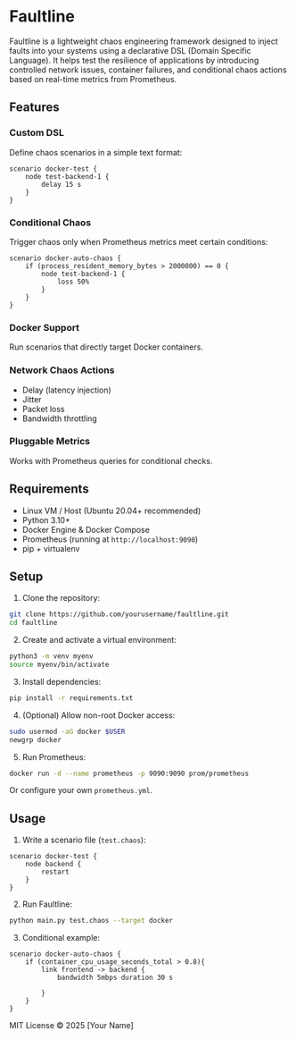# Faultline

Faultline is a lightweight chaos engineering framework designed to inject faults into your systems using a declarative DSL (Domain Specific Language). It helps test the resilience of applications by introducing controlled network issues, container failures, and conditional chaos actions based on real-time metrics from Prometheus.

## Features

### Custom DSL

Define chaos scenarios in a simple text format:

```dsl
scenario docker-test {
    node test-backend-1 {
        delay 15 s
    }
}
```

### Conditional Chaos

Trigger chaos only when Prometheus metrics meet certain conditions:

```dsl
scenario docker-auto-chaos {
    if (process_resident_memory_bytes > 2000000) == 0 {
        node test-backend-1 {
            loss 50%
        }
    }
}
```

### Docker Support

Run scenarios that directly target Docker containers.

### Network Chaos Actions

* Delay (latency injection)
* Jitter
* Packet loss
* Bandwidth throttling

### Pluggable Metrics

Works with Prometheus queries for conditional checks.

## Requirements

* Linux VM / Host (Ubuntu 20.04+ recommended)
* Python 3.10+
* Docker Engine & Docker Compose
* Prometheus (running at `http://localhost:9090`)
* pip + virtualenv

## Setup

1. Clone the repository:

```bash
git clone https://github.com/yourusername/faultline.git
cd faultline
```

2. Create and activate a virtual environment:

```bash
python3 -m venv myenv
source myenv/bin/activate
```

3. Install dependencies:

```bash
pip install -r requirements.txt
```

4. (Optional) Allow non-root Docker access:

```bash
sudo usermod -aG docker $USER
newgrp docker
```

5. Run Prometheus:

```bash
docker run -d --name prometheus -p 9090:9090 prom/prometheus
```

Or configure your own `prometheus.yml`.

## Usage

1. Write a scenario file (`test.chaos`):

```dsl
scenario docker-test {
    node backend {
        restart
    }
}
```

2. Run Faultline:

```bash
python main.py test.chaos --target docker
```

3. Conditional example:

```dsl
scenario docker-auto-chaos {
    if (container_cpu_usage_seconds_total > 0.8){
        link frontend -> backend {
            bandwidth 5mbps duration 30 s
            
        }
    }
}
```

MIT License © 2025 \[Your Name]
